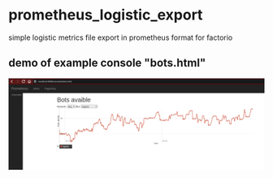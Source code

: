 # prometheus_logistic_export
simple logistic metrics file export in prometheus format for factorio

## demo of example console "bots.html"
![demo of example console, bots.html](https://github.com/blendi-93/prometheus_logistic_export/raw/master/examples/prometeheus/consoles/console_bots.png)
